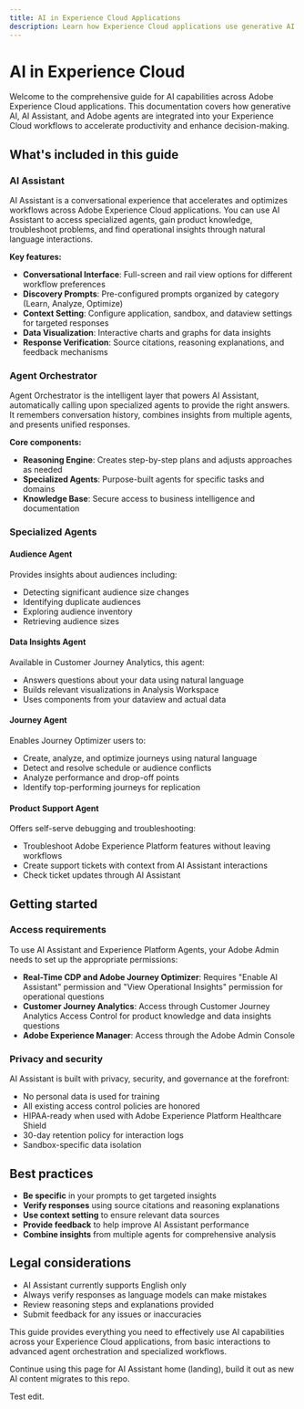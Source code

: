 ```yaml
---
title: AI in Experience Cloud Applications
description: Learn how Experience Cloud applications use generative AI (GenAI), AI Assistant, and agentic AI.
---
```

# AI in Experience Cloud

Welcome to the comprehensive guide for AI capabilities across Adobe Experience Cloud applications. This documentation covers how generative AI, AI Assistant, and Adobe agents are integrated into your Experience Cloud workflows to accelerate productivity and enhance decision-making.

## What's included in this guide

### AI Assistant

AI Assistant is a conversational experience that accelerates and optimizes workflows across Adobe Experience Cloud applications. You can use AI Assistant to access specialized agents, gain product knowledge, troubleshoot problems, and find operational insights through natural language interactions.

**Key features:**

- **Conversational Interface**: Full-screen and rail view options for different workflow preferences
- **Discovery Prompts**: Pre-configured prompts organized by category (Learn, Analyze, Optimize)
- **Context Setting**: Configure application, sandbox, and dataview settings for targeted responses
- **Data Visualization**: Interactive charts and graphs for data insights
- **Response Verification**: Source citations, reasoning explanations, and feedback mechanisms

### Agent Orchestrator

Agent Orchestrator is the intelligent layer that powers AI Assistant, automatically calling upon specialized agents to provide the right answers. It remembers conversation history, combines insights from multiple agents, and presents unified responses.

**Core components:**

- **Reasoning Engine**: Creates step-by-step plans and adjusts approaches as needed
- **Specialized Agents**: Purpose-built agents for specific tasks and domains
- **Knowledge Base**: Secure access to business intelligence and documentation

### Specialized Agents

#### Audience Agent

Provides insights about audiences including:

- Detecting significant audience size changes
- Identifying duplicate audiences
- Exploring audience inventory
- Retrieving audience sizes

#### Data Insights Agent

Available in Customer Journey Analytics, this agent:

- Answers questions about your data using natural language
- Builds relevant visualizations in Analysis Workspace
- Uses components from your dataview and actual data

#### Journey Agent

Enables Journey Optimizer users to:

- Create, analyze, and optimize journeys using natural language
- Detect and resolve schedule or audience conflicts
- Analyze performance and drop-off points
- Identify top-performing journeys for replication

#### Product Support Agent

Offers self-serve debugging and troubleshooting:

- Troubleshoot Adobe Experience Platform features without leaving workflows
- Create support tickets with context from AI Assistant interactions
- Check ticket updates through AI Assistant

## Getting started

### Access requirements

To use AI Assistant and Experience Platform Agents, your Adobe Admin needs to set up the appropriate permissions:

- **Real-Time CDP and Adobe Journey Optimizer**: Requires "Enable AI Assistant" permission and "View Operational Insights" permission for operational questions
- **Customer Journey Analytics**: Access through Customer Journey Analytics Access Control for product knowledge and data insights questions
- **Adobe Experience Manager**: Access through the Adobe Admin Console

### Privacy and security

AI Assistant is built with privacy, security, and governance at the forefront:

- No personal data is used for training
- All existing access control policies are honored
- HIPAA-ready when used with Adobe Experience Platform Healthcare Shield
- 30-day retention policy for interaction logs
- Sandbox-specific data isolation

## Best practices

- **Be specific** in your prompts to get targeted insights
- **Verify responses** using source citations and reasoning explanations
- **Use context setting** to ensure relevant data sources
- **Provide feedback** to help improve AI Assistant performance
- **Combine insights** from multiple agents for comprehensive analysis

## Legal considerations

- AI Assistant currently supports English only
- Always verify responses as language models can make mistakes
- Review reasoning steps and explanations provided
- Submit feedback for any issues or inaccuracies

This guide provides everything you need to effectively use AI capabilities across your Experience Cloud applications, from basic interactions to advanced agent orchestration and specialized workflows.

Continue using this page for AI Assistant home (landing), build it out as new AI content migrates to this repo.

Test edit.
